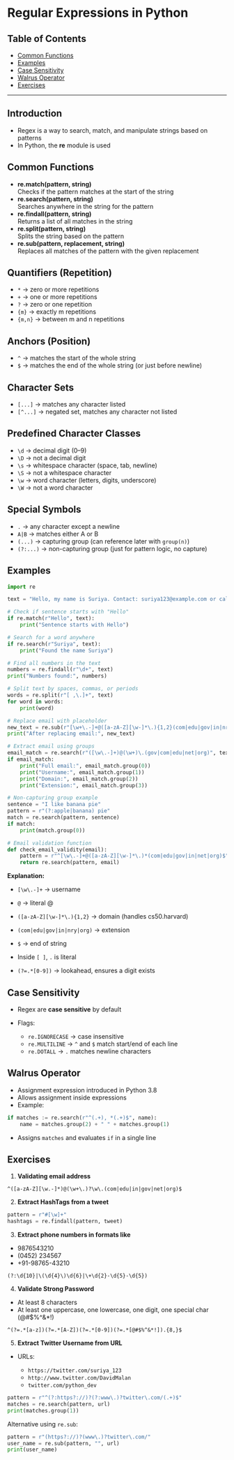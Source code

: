 # Regular Expressions in Python

## Table of Contents
- [Common Functions](#common-functions)
- [Examples](#examples)
- [Case Sensitivity](#case-sensitivity)
- [Walrus Operator](#walrus-operator)
- [Exercises](#exercises)

---

## Introduction
- Regex is a way to search, match, and manipulate strings based on patterns
- In Python, the **re** module is used

## Common Functions
- **re.match(pattern, string)**  
  Checks if the pattern matches at the start of the string
- **re.search(pattern, string)**  
  Searches anywhere in the string for the pattern
- **re.findall(pattern, string)**  
  Returns a list of all matches in the string
- **re.split(pattern, string)**  
  Splits the string based on the pattern
- **re.sub(pattern, replacement, string)**  
  Replaces all matches of the pattern with the given replacement

## Quantifiers (Repetition)
- `*` → zero or more repetitions  
- `+` → one or more repetitions  
- `?` → zero or one repetition  
- `{m}` → exactly m repetitions  
- `{m,n}` → between m and n repetitions  

## Anchors (Position)
- `^` → matches the start of the whole string  
- `$` → matches the end of the whole string (or just before newline)  

## Character Sets
- `[...]` → matches any character listed  
- `[^...]` → negated set, matches any character not listed  

## Predefined Character Classes
- `\d` → decimal digit (0–9)  
- `\D` → not a decimal digit  
- `\s` → whitespace character (space, tab, newline)  
- `\S` → not a whitespace character  
- `\w` → word character (letters, digits, underscore)  
- `\W` → not a word character  

## Special Symbols
- `.` → any character except a newline  
- `A|B` → matches either A or B  
- `(...)` → capturing group (can reference later with `group(n)`)  
- `(?:...)` → non-capturing group (just for pattern logic, no capture)  

## Examples

```python
import re

text = "Hello, my name is Suriya. Contact: suriya123@example.com or call 9876543210."

# Check if sentence starts with "Hello"
if re.match(r"Hello", text):
    print("Sentence starts with Hello")

# Search for a word anywhere
if re.search(r"Suriya", text):
    print("Found the name Suriya")

# Find all numbers in the text
numbers = re.findall(r"\d+", text)
print("Numbers found:", numbers)

# Split text by spaces, commas, or periods
words = re.split(r"[ ,\.]+", text)
for word in words:
    print(word)

# Replace email with placeholder
new_text = re.sub(r"[\w+\.-]+@([a-zA-Z][\w-]*\.){1,2}(com|edu|gov|in|nry|org)", "[email]", text)
print("After replacing email:", new_text)

# Extract email using groups
email_match = re.search(r"([\w\.-]+)@(\w+)\.(gov|com|edu|net|org)", text)
if email_match:
    print("Full email:", email_match.group(0))
    print("Username:", email_match.group(1))
    print("Domain:", email_match.group(2))
    print("Extension:", email_match.group(3))

# Non-capturing group example
sentence = "I like banana pie"
pattern = r"(?:apple|banana) pie"
match = re.search(pattern, sentence)
if match:
    print(match.group(0))

# Email validation function
def check_email_validity(email):
    pattern = r"^[\w\.-]+@([a-zA-Z][\w-]*\.)*(com|edu|gov|in|net|org)$"
    return re.search(pattern, email)
````

**Explanation:**

* `[\w\.-]+` → username

* `@` → literal @

* `([a-zA-Z][\w-]*\.){1,2}` → domain (handles cs50.harvard)

* `(com|edu|gov|in|nry|org)` → extension

* `$` → end of string

* Inside `[ ]`, `.` is literal

* `(?=.*[0-9])` → lookahead, ensures a digit exists

## Case Sensitivity

* Regex are **case sensitive** by default
* Flags:

  * `re.IGNORECASE` → case insensitive
  * `re.MULTILINE` → `^` and `$` match start/end of each line
  * `re.DOTALL` → `.` matches newline characters

## Walrus Operator

* Assignment expression introduced in Python 3.8
* Allows assignment inside expressions
* Example:

```python
if matches := re.search(r"^(.+), *(.+)$", name):
    name = matches.group(2) + " " + matches.group(1)
```

* Assigns `matches` and evaluates `if` in a single line

## Exercises

1. **Validating email address**

```regex
^([a-zA-Z][\w.-]*)@(\w+\.)?\w\.(com|edu|in|gov|net|org)$
```

2. **Extract HashTags from a tweet**

```python
pattern = r"#[\w]+"
hashtags = re.findall(pattern, tweet)
```

3. **Extract phone numbers in formats like**

* 9876543210
* (0452) 234567
* +91-98765-43210

```regex
(?:\d{10}|\(\d{4}\)\d{6}|\+\d{2}-\d{5}-\d{5})
```

4. **Validate Strong Password**

* At least 8 characters
* At least one uppercase, one lowercase, one digit, one special char (@#\$%^&\*!)

```regex
^(?=.*[a-z])(?=.*[A-Z])(?=.*[0-9])(?=.*[@#$%^&*!]).{8,}$
```

5. **Extract Twitter Username from URL**

* URLs:

  * `https://twitter.com/suriya_123`
  * `http://www.twitter.com/DavidMalan`
  * `twitter.com/python_dev`

```python
pattern = r"^(?:https?://)?(?:www\.)?twitter\.com/(.+)$"
matches = re.search(pattern, url)
print(matches.group(1))
```

Alternative using `re.sub`:

```python
pattern = r"(https?://)?(www\.)?twitter\.com/"
user_name = re.sub(pattern, "", url)
print(user_name)
```
